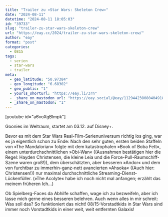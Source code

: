 ```yaml
---
title: "Trailer zu »Star Wars: Skeleton Crew«"
date: "2024-08-11"
datetime: "2024-08-11 18:05:03"
id: "39733"
slug: "trailer-zu-star-wars-skeleton-crew"
url: "https://eay.cc/2024/trailer-zu-star-wars-skeleton-crew/"
author: "eay"
format: "post"
categories:
  - 0815
tags:
  - serien
  - star-wars
  - trailer
meta:
  - geo_latitude: "50.97384"
  - geo_longitude: "6.68302"
  - geo_public: "1"
  - yourls_shorturl: "https://eay.li/3rn"
  - _share_on_mastodon_url: "https://eay.social/@eay/112944238080404918"
  - _share_on_mastodon: "1"
---
```


\[youtube id="a6voXgBlmpk"\]

Goonies im Weltraum, startet am 03.12. auf Disney+.

Bevor es mit dem Star Wars Real-Film-Serienuniversum richtig los ging, war es ja eigentlich schon zu Ende: Nach den sehr guten, ersten beiden Staffeln von »The Mandalorian« folgte mit dem katastrophalen »Book of Boba Fett«, einem unterdurchschnittlichen »Obi-Wan« ((Ausnahmen bestätigen hier die Regel: Hayden Christensen, die kleine Leia und die Force-Pull-Raumschiff-Szene waren groß!)), dem überschätzten, aber besseren »Andor« und dem von furchtbar zu immerhin-ganz-nett avancierten »Ahsoka« ((Auch hier: Christensen!)) nur maximal durchschnittliche Streaming-Dienst-Lückenfüller. (»The Acolyte« habe ich noch nicht mal anfangen; erzählt das meinem früheren Ich…)

Ob Spielberg-Faces da Abhilfe schaffen, wage ich zu bezweifeln, aber ich lasse mich gerne eines besseren belehren. Auch wenn alles in mir schreit: Was soll das? So funktioniert das nicht! 08/15-Vorstadtkids in Star Wars sind immer noch Vorstadtkids in einer weit, weit entfernten Galaxis!
